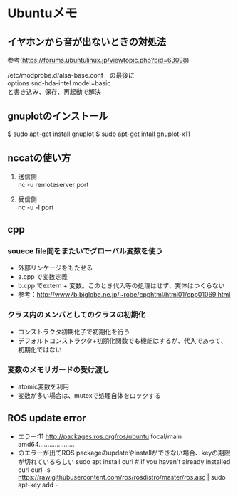 # Ubuntuメモ

## イヤホンから音が出ないときの対処法  
参考(https://forums.ubuntulinux.jp/viewtopic.php?pid=63098)

/etc/modprobe.d/alsa-base.conf　の最後に  
options snd-hda-intel model=basic  
と書き込み、保存、再起動で解決

## gnuplotのインストール
$ sudo apt-get install gnuplot
$ sudo apt-get intall gnuplot-x11


## nccatの使い方
1. 送信側  
nc -u remoteserver port  
  
1. 受信側  
nc -u -l port

## cpp
### souece file間をまたいでグローバル変数を使う
- 外部リンケージをもたせる
- a.cpp で変数定義
- b.cpp でextern + 変数。このとき代入等の処理はせず、実体はつくらない
- 参考：http://www7b.biglobe.ne.jp/~robe/cpphtml/html01/cpp01069.html

### クラス内のメンバとしてのクラスの初期化
- コンストラクタ初期化子で初期化を行う
- デフォルトコンストラクタ+初期化関数でも機能はするが、代入であって、初期化ではない

### 変数のメモリガードの受け渡し
- atomic変数を利用
- 変数が多い場合は、mutexで処理自体をロックする

## ROS update error
- エラー:11 http://packages.ros.org/ros/ubuntu focal/main amd64....................
- のエラーが出てROS packageのupdateやinstallができない場合、keyの期限が切れているらしい
sudo apt install curl # if you haven't already installed curl
curl -s https://raw.githubusercontent.com/ros/rosdistro/master/ros.asc | sudo apt-key add -
